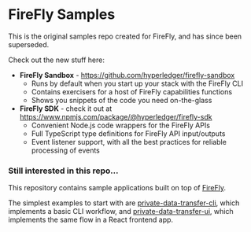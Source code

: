 # FireFly Samples

This is the original samples repo created for FireFly, and has since been superseded.

Check out the new stuff here:

- **FireFly Sandbox** - https://github.com/hyperledger/firefly-sandbox
  - Runs by default when you start up your stack with the FireFly CLI
  - Contains exercisers for a host of FireFly capabilities functions
  - Shows you snippets of the code you need on-the-glass
- **FireFly SDK** - check it out at https://www.npmjs.com/package/@hyperledger/firefly-sdk
  - Convenient Node.js code wrappers for the FireFly APIs
  - Full TypeScript type definitions for FireFly API input/outputs
  - Event listener support, with all the best practices for reliable processing of events

### Still interested in this repo...

This repository contains sample applications built on top of [FireFly](https://github.com/hyperledger/firefly).

The simplest examples to start with are [private-data-transfer-cli](private-data-transfer-cli), which
implements a basic CLI workflow, and [private-data-transfer-ui](private-data-transfer-ui), which
implements the same flow in a React frontend app.
